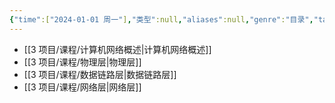 ```yaml
---
{"time":["2024-01-01 周一"],"类型":null,"aliases":null,"genre":"目录","tags":["课程/专业必修课"],"key":"课程","dg-publish":true,"permalink":"/3 项目/课程/数据通信和计算机网络/","dgPassFrontmatter":true,"noteIcon":"","created":"2024-01-01T20:39:16.230+08:00","updated":"2024-01-02T23:51:48.000+08:00"}
---
```


- [[3 项目/课程/计算机网络概述\|计算机网络概述]]
- [[3 项目/课程/物理层\|物理层]]
- [[3 项目/课程/数据链路层\|数据链路层]]
- [[3 项目/课程/网络层\|网络层]]

